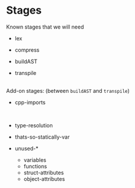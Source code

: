 # Stages

Known stages that we will need

- lex
  <br>

- compress
  <br>

- buildAST
  <br>

- transpile
  <br>
  <br>

Add-on stages: (between `buildAST` and `transpile`)

- cpp-imports
<br>

- type-resolution
  <br>

- thats-so-statically-var
  <br>

- unused-\*
  - variables
  - functions
  - struct-attributes
  - object-attributes
